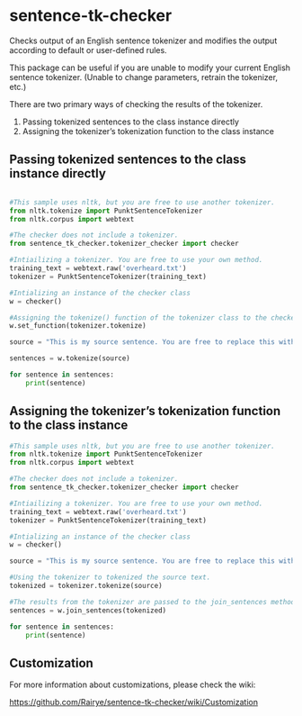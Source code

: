 # sentence-tk-checker
Checks output of an English sentence tokenizer and modifies the output according to default or user-defined rules.

This package can be useful if you are unable to modify your current English sentence tokenizer. (Unable to change parameters, retrain the tokenizer, etc.)

There are two primary ways of checking the results of the tokenizer.

1. Passing tokenized sentences to the class instance directly
2. Assigning the tokenizer’s tokenization function to the class instance


## Passing tokenized sentences to the class instance directly
```python

#This sample uses nltk, but you are free to use another tokenizer.
from nltk.tokenize import PunktSentenceTokenizer
from nltk.corpus import webtext

#The checker does not include a tokenizer.
from sentence_tk_checker.tokenizer_checker import checker

#Intiailizing a tokenizer. You are free to use your own method.
training_text = webtext.raw('overheard.txt')
tokenizer = PunktSentenceTokenizer(training_text)

#Intializing an instance of the checker class
w = checker()

#Assigning the tokenize() function of the tokenizer class to the checker instance 
w.set_function(tokenizer.tokenize)

source = "This is my source sentence. You are free to replace this with another one. Have a nice day."

sentences = w.tokenize(source)

for sentence in sentences:
    print(sentence)
```

## Assigning the tokenizer’s tokenization function to the class instance

```python
#This sample uses nltk, but you are free to use another tokenizer.
from nltk.tokenize import PunktSentenceTokenizer
from nltk.corpus import webtext

#The checker does not include a tokenizer.
from sentence_tk_checker.tokenizer_checker import checker

#Intiailizing a tokenizer. You are free to use your own method.
training_text = webtext.raw('overheard.txt')
tokenizer = PunktSentenceTokenizer(training_text)

#Intializing an instance of the checker class
w = checker()

source = "This is my source sentence. You are free to replace this with another one. Have a nice day."

#Using the tokenizer to tokenized the source text.
tokenized = tokenizer.tokenize(source)

#The results from the tokenizer are passed to the join_sentences method of the checker instance.
sentences = w.join_sentences(tokenized)

for sentence in sentences:
    print(sentence)

```

## Customization

For more information about customizations, please check the wiki:

https://github.com/Rairye/sentence-tk-checker/wiki/Customization
